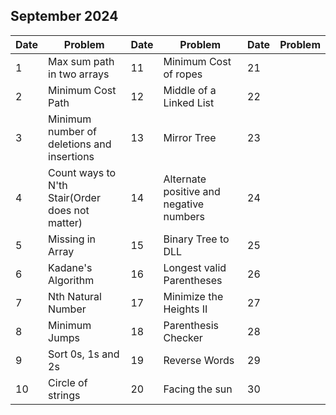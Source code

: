 ## September 2024

| Date | Problem                                         | Date | Problem                                 | Date | Problem |
| ---- | ----------------------------------------------- | ---- | --------------------------------------- | ---- | ------- |
| 1    | Max sum path in two arrays                      | 11   | Minimum Cost of ropes                   | 21   |         |
| 2    | Minimum Cost Path                               | 12   | Middle of a Linked List                 | 22   |         |
| 3    | Minimum number of deletions and insertions      | 13   | Mirror Tree                             | 23   |         |
| 4    | Count ways to N'th Stair(Order does not matter) | 14   | Alternate positive and negative numbers | 24   |         |
| 5    | Missing in Array                                | 15   | Binary Tree to DLL                      | 25   |         |
| 6    | Kadane's Algorithm                              | 16   | Longest valid Parentheses               | 26   |         |
| 7    | Nth Natural Number                              | 17   | Minimize the Heights II                 | 27   |         |
| 8    | Minimum Jumps                                   | 18   | Parenthesis Checker                     | 28   |         |
| 9    | Sort 0s, 1s and 2s                              | 19   | Reverse Words                           | 29   |         |
| 10   | Circle of strings                               | 20   | Facing the sun                          | 30   |         |
